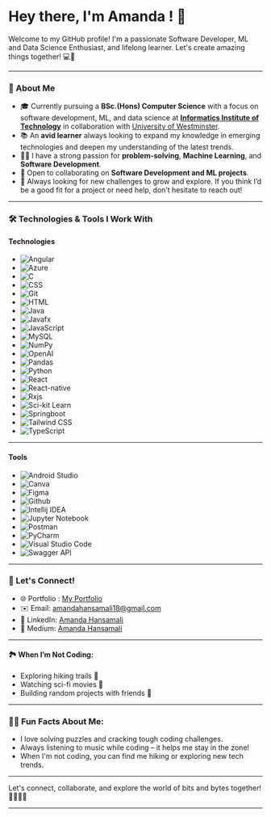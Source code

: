 # Hey there, I'm Amanda ! 👋

Welcome to my GitHub profile! I'm a passionate Software Developer, ML and Data Science Enthusiast, and lifelong learner. Let's create amazing things together! 💻🚀

---

### 🌱 About Me
- 🎓 Currently pursuing a **BSc.(Hons) Computer Science** with a focus on software development, ML, and data science at [**Informatics Institute of Technology**](https://www.iit.ac.lk/) in collaboration with [University of Westminster](https://www.westminster.ac.uk/).
- 📚 An **avid learner** always looking to expand my knowledge in emerging technologies and deepen my understanding of the latest trends.
- 🧑‍💻 I have a strong passion for **problem-solving**, **Machine Learning**, and **Software Development**.
- 🤝 Open to collaborating on **Software Development and ML projects**.
- 📝 Always looking for new challenges to grow and explore. If you think I’d be a good fit for a project or need help, don’t hesitate to reach out!

---

### 🛠️ Technologies & Tools I Work With

#### **Technologies**
- ![Angular](https://img.shields.io/badge/Angular-DD0031?style=for-the-badge&logo=angular&logoColor=white)
- ![Azure](https://img.shields.io/badge/Azure-0089D6?style=for-the-badge&logo=microsoft-azure&logoColor=white)
- ![C](https://img.shields.io/badge/C-A8B9CC?style=for-the-badge&logo=c&logoColor=white)
- ![CSS](https://img.shields.io/badge/CSS-1572B6?style=for-the-badge&logo=css3&logoColor=white)
- ![Git](https://img.shields.io/badge/Git-F05032?style=for-the-badge&logo=git&logoColor=white)
- ![HTML](https://img.shields.io/badge/HTML-E34F26?style=for-the-badge&logo=html5&logoColor=white)
- ![Java](https://img.shields.io/badge/Java-007396?style=for-the-badge&logo=java&logoColor=white)
- ![Javafx](https://img.shields.io/badge/JavaFX-007396?style=for-the-badge&logo=java&logoColor=white)
- ![JavaScript](https://img.shields.io/badge/JavaScript-F7DF1E?style=for-the-badge&logo=javascript&logoColor=black)
- ![MySQL](https://img.shields.io/badge/MySQL-4479A1?style=for-the-badge&logo=mysql&logoColor=white)
- ![NumPy](https://img.shields.io/badge/NumPy-013243?style=for-the-badge&logo=numpy&logoColor=white)
- ![OpenAI](https://img.shields.io/badge/OpenAI-00A9E0?style=for-the-badge&logo=openai&logoColor=white)
- ![Pandas](https://img.shields.io/badge/Pandas-150458?style=for-the-badge&logo=pandas&logoColor=white)
- ![Python](https://img.shields.io/badge/Python-3776AB?style=for-the-badge&logo=python&logoColor=white)
- ![React](https://img.shields.io/badge/React-61DAFB?style=for-the-badge&logo=react&logoColor=black)
- ![React-native](https://img.shields.io/badge/React%20Native-61DAFB?style=for-the-badge&logo=react&logoColor=black)
- ![Rxjs](https://img.shields.io/badge/RxJS-B7178C?style=for-the-badge&logo=reactivex&logoColor=white)
- ![Sci-kit Learn](https://img.shields.io/badge/Scikit%20Learn-F7931E?style=for-the-badge&logo=scikit-learn&logoColor=white)
- ![Springboot](https://img.shields.io/badge/Spring_Boot-6DB33F?style=for-the-badge&logo=spring-boot&logoColor=white)
- ![Tailwind CSS](https://img.shields.io/badge/Tailwind%20CSS-06B6D4?style=for-the-badge&logo=tailwindcss&logoColor=white)
- ![TypeScript](https://img.shields.io/badge/TypeScript-3178C6?style=for-the-badge&logo=typescript&logoColor=white)

---

#### **Tools**
- ![Android Studio](https://img.shields.io/badge/Android%20Studio-3DDC84?style=for-the-badge&logo=android-studio&logoColor=white)
- ![Canva](https://img.shields.io/badge/Canva-00C4CC?style=for-the-badge&logo=canva&logoColor=white)
- ![Figma](https://img.shields.io/badge/Figma-F24E1E?style=for-the-badge&logo=figma&logoColor=white)
- ![Github](https://img.shields.io/badge/GitHub-181717?style=for-the-badge&logo=github&logoColor=white)
- ![Intellij IDEA](https://img.shields.io/badge/IntelliJ%20IDEA-000000?style=for-the-badge&logo=intellij-idea&logoColor=white)
- ![Jupyter Notebook](https://img.shields.io/badge/Jupyter%20Notebook-F37626?style=for-the-badge&logo=jupyter&logoColor=white)
- ![Postman](https://img.shields.io/badge/Postman-FF6C37?style=for-the-badge&logo=postman&logoColor=white)
- ![PyCharm](https://img.shields.io/badge/PyCharm-000000?style=for-the-badge&logo=pycharm&logoColor=white)
- ![Visual Studio Code](https://img.shields.io/badge/VS%20Code-007ACC?style=for-the-badge&logo=visual-studio-code&logoColor=white)
- ![Swagger API](https://img.shields.io/badge/Swagger%20API-85EA2D?style=for-the-badge&logo=swagger&logoColor=black)

---

### 💌 Let's Connect!
- 🌐 Portfolio : [My Portfolio](https://portfolio-amanda-hansamalis-projects.vercel.app/)
- ✉️ Email: [amandahansamali18@gmail.com](mailto:amandahansamali18@gmail.com)
- 💼 LinkedIn: [Amanda Hansamali](https://linkedin.com/in/amanda-hansamali)
- 📝 Medium: [Amanda Hansamali](https://medium.com/@amandahansamali)

---

#### 🏞️ **When I’m Not Coding:**
- Exploring hiking trails 🌲
- Watching sci-fi movies 🍿
- Building random projects with friends 🔧

---

### 🧑‍💻 Fun Facts About Me:
- I love solving puzzles and cracking tough coding challenges.
- Always listening to music while coding – it helps me stay in the zone!
- When I'm not coding, you can find me hiking or exploring new tech trends.

---


Let's connect, collaborate, and explore the world of bits and bytes together! 👩‍💻👨‍💻

---

